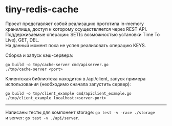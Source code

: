 # tiny-redis-cache
Проект представляет собой реализацию прототипа in-memory хранилища, доступ к которому осуществляется через REST API.  
Поддерживаемые операции: SET(с возможностью установки Time To Live), GET, DEL.  
На данный момент пока не успел реализовать операцию KEYS.  

Сборка и запуск кэш-сервера:

```
go build -o tmp/cache-server cmd/apiserver.go
./tmp/cache-server <port>
```

Клиентская библиотека находится в /api/client, запуск примера использования (необходимо сначала запустить сервер):

```
go build -o tmp/client_example cmd/apiclient_example.go
./tmp/client_example localhost:<server-port>
```

---

Написаны тесты для компонент storage: `go test -v -race ./storage`  
и server: `go test -v ./api/server`.  
